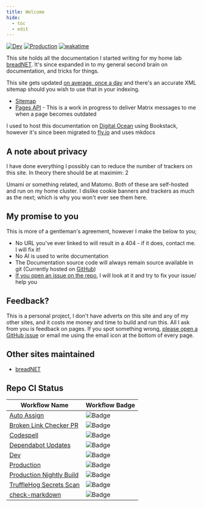 ```yaml
---
title: Welcome
hide:
  - toc
  - edit
---
```


[![Dev](https://github.com/userbradley/documentation.breadnet.co.uk/actions/workflows/dev.yaml/badge.svg)](https://github.com/userbradley/documentation.breadnet.co.uk/actions/workflows/dev.yaml)
[![Production](https://github.com/userbradley/documentation.breadnet.co.uk/actions/workflows/prod.yaml/badge.svg)](https://github.com/userbradley/documentation.breadnet.co.uk/actions/workflows/prod.yaml)
[![wakatime](https://wakatime.com/badge/user/befd4d51-df71-4caa-90ba-09a83c0524b0/project/fa7f3e73-d976-48d9-94f5-a17bd1bb4614.svg)](https://wakatime.com/badge/user/befd4d51-df71-4caa-90ba-09a83c0524b0/project/fa7f3e73-d976-48d9-94f5-a17bd1bb4614)

[//]: # (![ISSN Number]&#40;https://img.shields.io/badge/ISSN_Number-1234--5678-blue?style=flat-square&link=https%3A%2F%2Fportal.issn.org%2Fresource%2FISSN%2F2753-1570&#41;)

This site holds all the documentation I started writing for my home lab [breadNET](https://breadnet.co.uk/?mtm_campaign=documentation&mtm_kwd=mainpage).
It's since expanded in to my general second brain on documentation, and tricks for things.

This site gets updated [on average, once a day](https://github.com/userbradley/documentation.breadnet.co.uk/graphs/commit-activity) and there's an accurate XML sitemap should you wish to use that in your indexing.

* [Sitemap](https://documentation.breadnet.co.uk/sitemap.xml)
* [Pages API](https://documentation.breadnet.co.uk/api/pages.json) - This is a work in progress to deliver Matrix messages to me when a page becomes outdated

I used to host this documentation on [Digital Ocean](https://m.do.co/c/77be3c3aa96c) using Bookstack, however it's since been migrated to [fly.io](https://fly.io) and uses mkdocs

## A note about privacy

I have done everything I possibly can to reduce the number of trackers on this site. In theory there should be at maximim: 2

Umami or something related, and Matomo. Both of these are self-hosted and run on my home cluster. I dislike cookie banners and trackers as much as the next; which is why you won't ever see them here.

## My promise to you

This is more of a gentleman's agreement, however I make the below to you;

* No URL you've ever linked to will result in a 404 - if it does, contact me. I will fix it!
* No AI is used to write documentation
* The Documentation source code will always remain source available in git (Currently hosted on [GitHub](https://github.com/userbradley/documentation.breadnet.co.uk))
* [If you open an issue on the repo](https://github.com/userbradley/documentation.breadnet.co.uk/issues), I will look at it and try to fix your issue/ help you

## Feedback?

This is a personal project, I don't have adverts on this site and any of my other sites, and it costs me money and time to build and run this.
All I ask from you is feedback on pages. If you spot something wrong, [please open a GitHub issue](https://github.com/userbradley/documentation.breadnet.co.uk/issues) or email me using the email icon at the bottom of every page.

## Other sites maintained

* [breadNET](https://breadnet.co.uk/?mtm_campaign=documentation&mtm_kwd=mainpage)

## Repo CI Status

| Workflow Name                                                                                                                                   | Workflow Badge                                                                                                                           |
|-------------------------------------------------------------------------------------------------------------------------------------------------|------------------------------------------------------------------------------------------------------------------------------------------|
| [Auto Assign](https://github.com/userbradley/documentation.breadnet.co.uk/blob/main/.github/workflows/auto-assign.yaml)                         | ![Badge](https://github.com/userbradley/documentation.breadnet.co.uk/workflows/Auto%20Assign/badge.svg)                                  |
| [Broken Link Checker PR](https://github.com/userbradley/documentation.breadnet.co.uk/blob/main/.github/workflows/broken-link-checker-pr.yaml)   | ![Badge](https://github.com/userbradley/documentation.breadnet.co.uk/workflows/Broken%20Link%20Checker%20PR/badge.svg)                   |
| [Codespell](https://github.com/userbradley/documentation.breadnet.co.uk/blob/main/.github/workflows/codespell.yaml)                             | ![Badge](https://github.com/userbradley/documentation.breadnet.co.uk/workflows/Codespell/badge.svg)                                      |
| [Dependabot Updates](https://github.com/userbradley/documentation.breadnet.co.uk/actions/workflows/dependabot/dependabot-updates)               | ![Badge](https://github.com/userbradley/documentation.breadnet.co.uk/actions/workflows/dependabot/dependabot-updates/badge.svg)          |
| [Dev](https://github.com/userbradley/documentation.breadnet.co.uk/blob/main/.github/workflows/dev.yaml)                                         | ![Badge](https://github.com/userbradley/documentation.breadnet.co.uk/workflows/Dev/badge.svg)                                            |
| [Production](https://github.com/userbradley/documentation.breadnet.co.uk/blob/main/.github/workflows/prod.yaml)                                 | ![Badge](https://github.com/userbradley/documentation.breadnet.co.uk/workflows/Production/badge.svg)                                     |
| [Production Nightly Build](https://github.com/userbradley/documentation.breadnet.co.uk/blob/main/.github/workflows/nightly-prod.yaml)           | ![Badge](https://github.com/userbradley/documentation.breadnet.co.uk/workflows/Production%20Nightly%20Build/badge.svg)                   |
| [TruffleHog Secrets Scan](https://github.com/userbradley/documentation.breadnet.co.uk/blob/main/.github/workflows/truffle-hog.yaml)             | ![Badge](https://github.com/userbradley/documentation.breadnet.co.uk/workflows/TruffleHog%20Secrets%20Scan/badge.svg)                    |
| [check-markdown](https://github.com/userbradley/documentation.breadnet.co.uk/blob/main/.github/workflows/md-lint.yaml)                          | ![Badge](https://github.com/userbradley/documentation.breadnet.co.uk/workflows/check-markdown/badge.svg)                                 |
